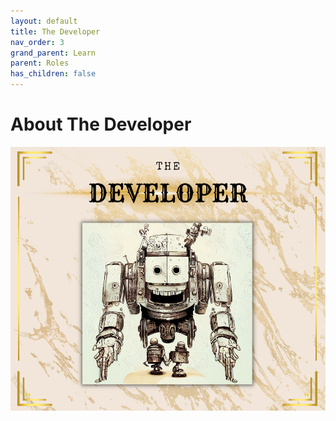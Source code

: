 ```yaml
---
layout: default
title: The Developer
nav_order: 3
grand_parent: Learn
parent: Roles
has_children: false
---
```


# About The Developer

![Developer](/assets/images/learn/role/developer.png)
